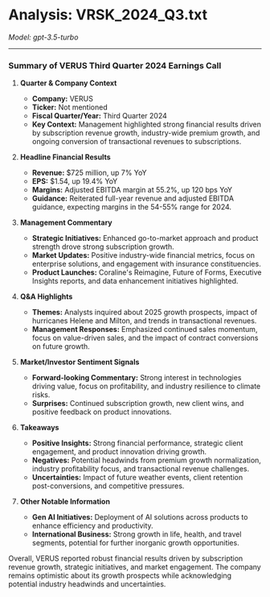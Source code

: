 # Analysis: VRSK_2024_Q3.txt

*Model: gpt-3.5-turbo*

---

### Summary of VERUS Third Quarter 2024 Earnings Call

1. **Quarter & Company Context**
   - **Company:** VERUS
   - **Ticker:** Not mentioned
   - **Fiscal Quarter/Year:** Third Quarter 2024
   - **Key Context:** Management highlighted strong financial results driven by subscription revenue growth, industry-wide premium growth, and ongoing conversion of transactional revenues to subscriptions.

2. **Headline Financial Results**
   - **Revenue:** $725 million, up 7% YoY
   - **EPS:** $1.54, up 19.4% YoY
   - **Margins:** Adjusted EBITDA margin at 55.2%, up 120 bps YoY
   - **Guidance:** Reiterated full-year revenue and adjusted EBITDA guidance, expecting margins in the 54-55% range for 2024.

3. **Management Commentary**
   - **Strategic Initiatives:** Enhanced go-to-market approach and product strength drove strong subscription growth.
   - **Market Updates:** Positive industry-wide financial metrics, focus on enterprise solutions, and engagement with insurance constituencies.
   - **Product Launches:** Coraline's Reimagine, Future of Forms, Executive Insights reports, and data enhancement initiatives highlighted.

4. **Q&A Highlights**
   - **Themes:** Analysts inquired about 2025 growth prospects, impact of hurricanes Helene and Milton, and trends in transactional revenues.
   - **Management Responses:** Emphasized continued sales momentum, focus on value-driven sales, and the impact of contract conversions on future growth.

5. **Market/Investor Sentiment Signals**
   - **Forward-looking Commentary:** Strong interest in technologies driving value, focus on profitability, and industry resilience to climate risks.
   - **Surprises:** Continued subscription growth, new client wins, and positive feedback on product innovations.

6. **Takeaways**
   - **Positive Insights:** Strong financial performance, strategic client engagement, and product innovation driving growth.
   - **Negatives:** Potential headwinds from premium growth normalization, industry profitability focus, and transactional revenue challenges.
   - **Uncertainties:** Impact of future weather events, client retention post-conversions, and competitive pressures.

7. **Other Notable Information**
   - **Gen AI Initiatives:** Deployment of AI solutions across products to enhance efficiency and productivity.
   - **International Business:** Strong growth in life, health, and travel segments, potential for further inorganic growth opportunities.

Overall, VERUS reported robust financial results driven by subscription revenue growth, strategic initiatives, and market engagement. The company remains optimistic about its growth prospects while acknowledging potential industry headwinds and uncertainties.